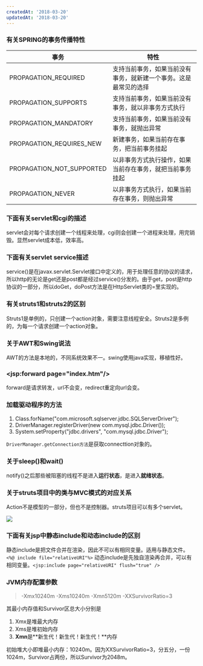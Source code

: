 ```yaml
---
createdAt: '2018-03-20'
updatedAt: '2018-03-20'
---
```


<!--more-->

### 有关SPRING的事务传播特性

|事务|特性|
|----|----|
|PROPAGATION_REQUIRED|支持当前事务，如果当前没有事务，就新建一个事务。这是最常见的选择|
|PROPAGATION_SUPPORTS|支持当前事务，如果当前没有事务，就以非事务方式执行|
|PROPAGATION_MANDATORY|支持当前事务，如果当前没有事务，就抛出异常|
|PROPAGATION_REQUIRES_NEW|新建事务，如果当前存在事务，把当前事务挂起|
|PROPAGATION_NOT_SUPPORTED|以非事务方式执行操作，如果当前存在事务，就把当前事务挂起|
|PROPAGATION_NEVER|以非事务方式执行，如果当前存在事务，则抛出异常|

### 下面有关servlet和cgi的描述
servlet会对每个请求创建一个线程来处理，cgi则会创建一个进程来处理，用完销毁。显然servlet成本低，效率高。

### 下面有关servlet service描述
service()是在javax.servlet.Servlet接口中定义的，用于处理任意的协议的请求，所以http的无论是get还是post都是经过service()分发的。由于get，post是http协议的一部分，所以doGet，doPost方法是在HttpServlet类的=里实现的。

### 有关struts1和struts2的区别
Struts1是单例的，只创建一个action对象，需要注意线程安全。Struts2是多例的，为每一个请求创建一个action对象。

### 关于AWT和Swing说法
AWT的方法是本地的，不同系统效果不一。swing使用java实现，移植性好。

### &lt;jsp:forward page="index.htm"/&gt;
forward是请求转发，url不会变，redirect重定向url会变。

### 加载驱动程序的方法
1. Class.forName("com.microsoft.sqlserver.jdbc.SQLServerDriver");
2. DriverManager.registerDriver(new com.mysql.jdbc.Driver());
3. System.setProperty("jdbc.drivers", "com.mysql.jdbc.Driver");

`DriverManager.getConnection方法`是获取connecttion对象的。

### 关于sleep()和wait()
notify()之后那些被阻塞的线程不是进入**运行状态**，是进入**就绪状态**。

### 关于struts项目中的类与MVC模式的对应关系
Action不是模型的一部分，但也不是控制器。struts项目可以有多个servlet。

![](/file/blog/code/20180320/uploadfiles.nowcoder.net-images-20170816-6740262_1502892230619_8AA0BB8C0EEED931C8EE12011A5E8E1B)

### 下面有关jsp中静态include和动态include的区别
静态include是把文件合并在渲染，因此不可以有相同变量。适用与静态文件。` <%@ include file="relativeURI"%>`
动态include是先独自渲染再合并，可以有相同变量。`<jsp:include page="relativeURI" flush="true" />`

### JVM内存配置参数
> -Xmx10240m -Xms10240m -Xmn5120m -XXSurvivorRatio=3

其最小内存值和Survivor区总大小分别是

1. Xmx是堆最大内存
2. Xms是堆初始内存
3. **Xmn**是**新生代！新生代！新生代！**内存

初始堆大小即堆最小内存：10240m。因为XXSurvivorRatio=3，分五分，一份1024m，Survivor占两份，所以Survivor为2048m。